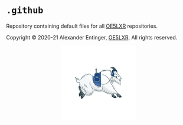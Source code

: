 `.github`
=========
Repository containing default files for all [OE5LXR](https://oe5lxr.at/) repositories.

Copyright © 2020-21 Alexander Entinger, [OE5LXR](https://oe5lxr.at/). All rights reserved.

<p align="center">
  <a href="https://oe5lxr.at/"><img src="logo/oe5lxr-mountain-goat.png" width="40%"></a>
</p>
